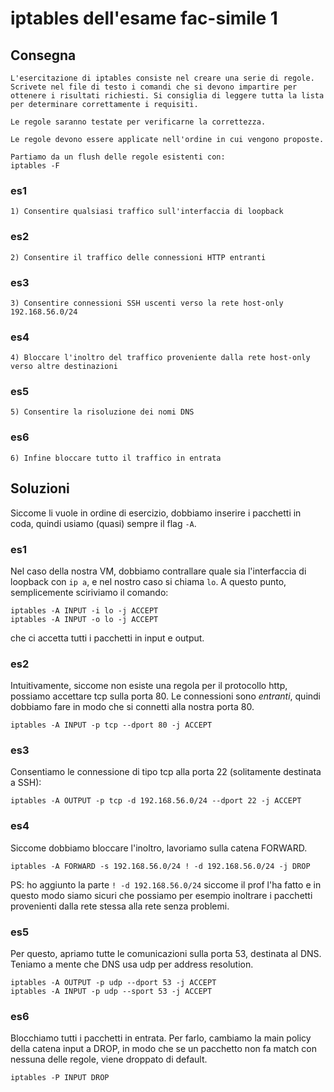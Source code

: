 # iptables dell'esame fac-simile 1

## Consegna
```
L'esercitazione di iptables consiste nel creare una serie di regole.
Scrivete nel file di testo i comandi che si devono impartire per 
ottenere i risultati richiesti. Si consiglia di leggere tutta la lista
per determinare correttamente i requisiti.

Le regole saranno testate per verificarne la correttezza.

Le regole devono essere applicate nell'ordine in cui vengono proposte.

Partiamo da un flush delle regole esistenti con:
iptables -F
```

### es1
```
1) Consentire qualsiasi traffico sull'interfaccia di loopback
```
### es2
```
2) Consentire il traffico delle connessioni HTTP entranti
```
### es3
```
3) Consentire connessioni SSH uscenti verso la rete host-only 192.168.56.0/24
```
### es4
```
4) Bloccare l'inoltro del traffico proveniente dalla rete host-only verso altre destinazioni
```
### es5
```
5) Consentire la risoluzione dei nomi DNS
```
### es6
```
6) Infine bloccare tutto il traffico in entrata
```

## Soluzioni

Siccome li vuole in ordine di esercizio, dobbiamo inserire i pacchetti in coda, quindi usiamo (quasi) sempre il flag `-A`.

### es1
Nel caso della nostra VM, dobbiamo contrallare quale sia l'interfaccia di loopback con `ip a`, e nel nostro caso si chiama `lo`.
A questo punto, semplicemente sciriviamo il comando:
```
iptables -A INPUT -i lo -j ACCEPT
iptables -A INPUT -o lo -j ACCEPT
```
che ci accetta tutti i pacchetti in input e output.

### es2
Intuitivamente, siccome non esiste una regola per il protocollo http, possiamo accettare tcp sulla porta 80. Le connessioni sono _entranti_, quindi dobbiamo fare in modo che si connetti alla nostra porta 80.
```
iptables -A INPUT -p tcp --dport 80 -j ACCEPT
```

### es3
Consentiamo le connessione di tipo tcp alla porta 22 (solitamente destinata a SSH):
```
iptables -A OUTPUT -p tcp -d 192.168.56.0/24 --dport 22 -j ACCEPT 
```

### es4
Siccome dobbiamo bloccare l'inoltro, lavoriamo sulla catena FORWARD.
```
iptables -A FORWARD -s 192.168.56.0/24 ! -d 192.168.56.0/24 -j DROP
```
PS: ho aggiunto la parte `! -d 192.168.56.0/24` siccome il prof l'ha fatto e in questo modo siamo sicuri che possiamo per esempio inoltrare i pacchetti provenienti dalla rete stessa alla rete senza problemi. 

### es5
Per questo, apriamo tutte le comunicazioni sulla porta 53, destinata al DNS.
Teniamo a mente che DNS usa udp per address resolution.
```
iptables -A OUTPUT -p udp --dport 53 -j ACCEPT
iptables -A INPUT -p udp --sport 53 -j ACCEPT
```

### es6
Blocchiamo tutti i pacchetti in entrata. Per farlo, cambiamo la main policy della catena input a DROP, in modo che se un pacchetto non fa match con nessuna delle regole, viene droppato di default. 
```
iptables -P INPUT DROP
```
